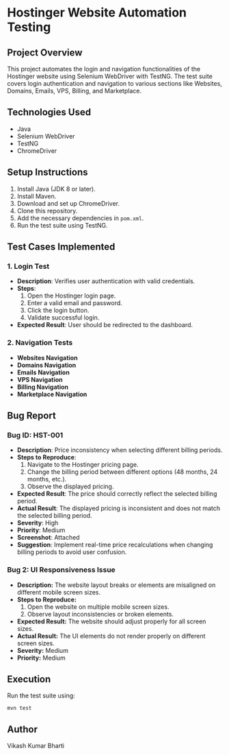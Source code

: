# Hostinger Website Automation Testing

## Project Overview
This project automates the login and navigation functionalities of the Hostinger website using Selenium WebDriver with TestNG. The test suite covers login authentication and navigation to various sections like Websites, Domains, Emails, VPS, Billing, and Marketplace.

## Technologies Used
- Java
- Selenium WebDriver
- TestNG
- ChromeDriver

## Setup Instructions
1. Install Java (JDK 8 or later).
2. Install Maven.
3. Download and set up ChromeDriver.
4. Clone this repository.
5. Add the necessary dependencies in `pom.xml`.
6. Run the test suite using TestNG.

## Test Cases Implemented
### 1. Login Test
- **Description**: Verifies user authentication with valid credentials.
- **Steps**:
  1. Open the Hostinger login page.
  2. Enter a valid email and password.
  3. Click the login button.
  4. Validate successful login.
- **Expected Result**: User should be redirected to the dashboard.

### 2. Navigation Tests
- **Websites Navigation**
- **Domains Navigation**
- **Emails Navigation**
- **VPS Navigation**
- **Billing Navigation**
- **Marketplace Navigation**

## Bug Report
### Bug ID: HST-001
- **Description**: Price inconsistency when selecting different billing periods.
- **Steps to Reproduce**:
  1. Navigate to the Hostinger pricing page.
  2. Change the billing period between different options (48 months, 24 months, etc.).
  3. Observe the displayed pricing.
- **Expected Result**: The price should correctly reflect the selected billing period.
- **Actual Result**: The displayed pricing is inconsistent and does not match the selected billing period.
- **Severity**: High
- **Priority**: Medium
- **Screenshot**: Attached
- **Suggestion**: Implement real-time price recalculations when changing billing periods to avoid user confusion.
### Bug 2: UI Responsiveness Issue
- **Description:** The website layout breaks or elements are misaligned on different mobile screen sizes.
- **Steps to Reproduce:**
  1. Open the website on multiple mobile screen sizes.
  2. Observe layout inconsistencies or broken elements.
- **Expected Result:** The website should adjust properly for all screen sizes.
- **Actual Result:** The UI elements do not render properly on different screen sizes.
- **Severity:** Medium
- **Priority:** Medium
## Execution
Run the test suite using:
```
mvn test
```

## Author
Vikash Kumar Bharti
